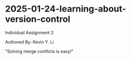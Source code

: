 # 2025-01-24-learning-about-version-control
Individual Assignment 2

Authored By: Kevin Y. Li

"Solving merge conflicts is easy!"
